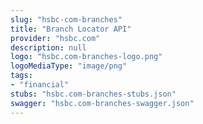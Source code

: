 ```yaml
---
slug: "hsbc-com-branches"
title: "Branch Locator API"
provider: "hsbc.com"
description: null
logo: "hsbc.com-branches-logo.png"
logoMediaType: "image/png"
tags:
- "financial"
stubs: "hsbc.com-branches-stubs.json"
swagger: "hsbc.com-branches-swagger.json"
---
```

